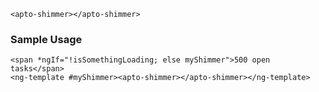 ```
<apto-shimmer></apto-shimmer>
```

### Sample Usage
```
<span *ngIf="!isSomethingLoading; else myShimmer">500 open tasks</span>
<ng-template #myShimmer><apto-shimmer></apto-shimmer></ng-template>
```
